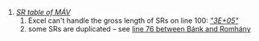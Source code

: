 1. _[SR table of MÁV](..../data/02_converted/MÁV_2023-07-26_ASR.pdf)_
    1. Excel can't handle the gross length of SRs on line 100: _["3E+05"](..../data/02_converted/MÁV_2023-07-26_ASR.pdf#page=92)_
    1. some SRs are duplicated – see [line 76 between Bánk and Romhány](..../data/02_converted/MÁV_2023-07-26_ASR.pdf#page=65)
